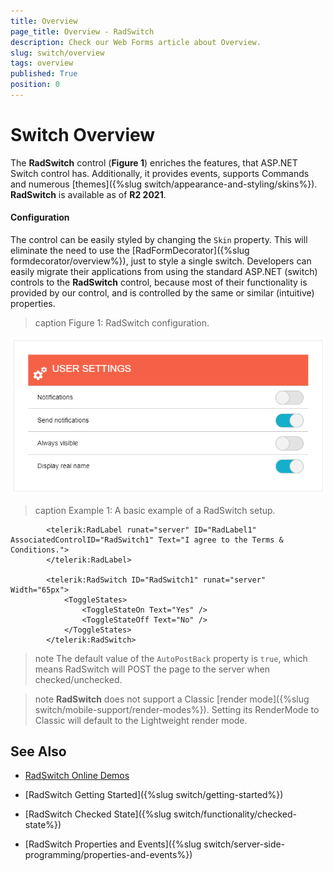```yaml
---
title: Overview
page_title: Overview - RadSwitch
description: Check our Web Forms article about Overview.
slug: switch/overview
tags: overview
published: True
position: 0
---
```


# Switch Overview

The **RadSwitch** control (**Figure 1**) enriches the features, that ASP.NET Switch control has. Additionally, it provides events, supports Commands and numerous [themes]({%slug switch/appearance-and-styling/skins%}). **RadSwitch** is available as of **R2 2021**.

#### Configuration
The control can be easily styled by changing the `Skin` property. This will eliminate the need to use the [RadFormDecorator]({%slug formdecorator/overview%}), just to style a single switch. Developers can easily migrate their applications from using the standard ASP.NET (switch) controls to the **RadSwitch** control, because most of their functionality is provided by our control, and is controlled by the same or similar (intuitive) properties.


>caption Figure 1: RadSwitch configuration.

![RadButton](images/switch-overview.png)

>caption Example 1: A basic example of a RadSwitch setup.

````ASP.NET
        <telerik:RadLabel runat="server" ID="RadLabel1" AssociatedControlID="RadSwitch1" Text="I agree to the Terms & Conditions.">
        </telerik:RadLabel>

        <telerik:RadSwitch ID="RadSwitch1" runat="server" Width="65px">
            <ToggleStates>
                <ToggleStateOn Text="Yes" />
                <ToggleStateOff Text="No" />
            </ToggleStates>
        </telerik:RadSwitch>
````

>note The default value of the `AutoPostBack` property is `true`, which means RadSwitch will POST the page to the server when checked/unchecked.

>note **RadSwitch** does not support a Classic [render mode]({%slug switch/mobile-support/render-modes%}). Setting its RenderMode to Classic will default to the Lightweight render mode.

## See Also

 * [RadSwitch Online Demos](https://demos.telerik.com/aspnet-ajax/switch/examples/overview/defaultcs.aspx)

 * [RadSwitch Getting Started]({%slug switch/getting-started%})

 * [RadSwitch Checked State]({%slug switch/functionality/checked-state%})

 * [RadSwitch Properties and Events]({%slug switch/server-side-programming/properties-and-events%})
